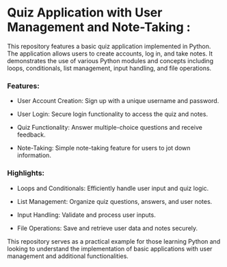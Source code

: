 # Quiz Application with User Management and Note-Taking :

This repository features a basic quiz application implemented in Python. The application allows users to create accounts, log in, and take notes. It demonstrates the use of various Python modules and concepts including loops, conditionals, list management, input handling, and file operations.

<h3>Features: </h3>

- User Account Creation: Sign up with a unique username and password.

- User Login: Secure login functionality to access the quiz and notes.
  
- Quiz Functionality: Answer multiple-choice questions and receive feedback.
  
- Note-Taking: Simple note-taking feature for users to jot down information.

<h3>Highlights: </h3>

- Loops and Conditionals: Efficiently handle user input and quiz logic.
  
- List Management: Organize quiz questions, answers, and user notes.
  
- Input Handling: Validate and process user inputs.
  
- File Operations: Save and retrieve user data and notes securely.

<p>This repository serves as a practical example for those learning Python and looking to understand the implementation of basic applications with user management and additional functionalities.</p>






